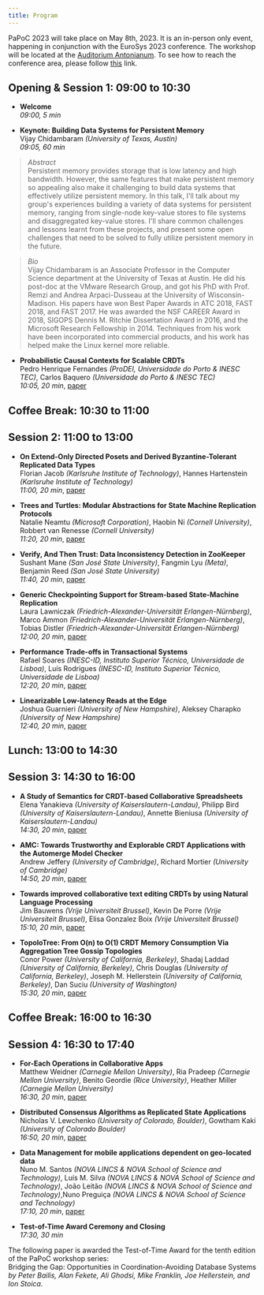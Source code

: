 ```yaml
---
title: Program
---
```


PaPoC 2023 will take place on May 8th, 2023.
It is an in-person only event, happening in conjunction with the EuroSys 2023 conference.
The workshop will be located at the [Auditorium Antonianum](https://goo.gl/maps/p3BrWfbSZX6bjLEAA).
To see how to reach the conference area, please follow [this](https://2023.eurosys.org/venue.html#reachArea) link.

## Opening & Session 1: 09:00 to 10:30

* **Welcome**  
_09:00, 5 min_

* **Keynote: Building Data Systems for Persistent Memory**  
Vijay Chidambaram _(University of Texas, Austin)_  
_09:05, 60 min_

> _Abstract_  
> Persistent memory provides storage that is low latency and high bandwidth. However, the same features that make persistent memory so appealing also make it challenging to build data systems that effectively utilize persistent memory. In this talk, I'll talk about my group's experiences building a variety of data systems for persistent memory, ranging from single-node key-value stores to file systems and disaggregated key-value stores. I'll share common challenges and lessons learnt from these projects, and present some open challenges that need to be solved to fully utilize persistent memory in the future. 

> _Bio_  
> Vijay Chidambaram is an Associate Professor in the Computer Science department at the University of Texas at Austin. He did his post-doc at the VMware Research Group, and got his PhD with Prof. Remzi and Andrea Arpaci-Dusseau at the University of Wisconsin-Madison. His papers have won Best Paper Awards in ATC 2018, FAST 2018, and FAST 2017. He was awarded the NSF CAREER Award in 2018, SIGOPS Dennis M. Ritchie Dissertation Award in 2016, and the Microsoft Research Fellowship in 2014. Techniques from his work have been incorporated into commercial products, and his work has helped make the Linux kernel more reliable.

* **Probabilistic Causal Contexts for Scalable CRDTs** <!-- 75 -->  
Pedro Henrique Fernandes _(ProDEI, Universidade do Porto & INESC TEC)_, Carlos Baquero _(Universidade do Porto & INESC TEC)_  
_10:05, 20 min_, [paper](https://dl.acm.org/doi/10.1145/3578358.3591331)

## Coffee Break: 10:30 to 11:00

## Session 2: 11:00 to 13:00

* **On Extend-Only Directed Posets and Derived Byzantine-Tolerant Replicated Data Types** <!-- 85 -->  
Florian Jacob _(Karlsruhe Institute of Technology)_, Hannes Hartenstein _(Karlsruhe Institute of Technology)_  
_11:00, 20 min_, [paper](https://dl.acm.org/doi/10.1145/3578358.3591333)

* **Trees and Turtles: Modular Abstractions for State Machine Replication Protocols** <!-- 45 -->  
Natalie Neamtu _(Microsoft Corporation)_, Haobin Ni _(Cornell University)_, Robbert van Renesse _(Cornell University)_  
_11:20, 20 min_, [paper](https://dl.acm.org/doi/10.1145/3578358.3592148)

* **Verify, And Then Trust: Data Inconsistency Detection in ZooKeeper** <!-- 66 -->  
Sushant Mane _(San José State University)_, Fangmin Lyu _(Meta)_, Benjamin Reed _(San José State University)_  
_11:40, 20 min_, [paper](https://dl.acm.org/doi/10.1145/3578358.3591328)

* **Generic Checkpointing Support for Stream-based State-Machine Replication** <!-- 70 -->  
Laura Lawniczak _(Friedrich-Alexander-Universität Erlangen-Nürnberg)_, Marco Ammon _(Friedrich-Alexander-Universität Erlangen-Nürnberg)_, Tobias Distler _(Friedrich-Alexander-Universität Erlangen-Nürnberg)_  
_12:00, 20 min_, [paper](https://dl.acm.org/doi/10.1145/3578358.3591329)

* **Performance Trade-offs in Transactional Systems** <!-- 19 -->  
Rafael Soares _(INESC-ID, Instituto Superior Técnico, Universidade de Lisboa)_, Luís Rodrigues _(INESC-ID, Instituto Superior Técnico, Universidade de Lisboa)_  
_12:20, 20 min_, [paper](https://dl.acm.org/doi/10.1145/3578358.3591325)

* **Linearizable Low-latency Reads at the Edge** <!-- 58 -->  
Joshua Guarnieri _(University of New Hampshire)_, Aleksey Charapko _(University of New Hampshire)_  
_12:40, 20 min_, [paper](https://dl.acm.org/doi/10.1145/3578358.3591327)

## Lunch: 13:00 to 14:30

## Session 3: 14:30 to 16:00

* **A Study of Semantics for CRDT-based Collaborative Spreadsheets** <!-- 14 -->  
Elena Yanakieva _(University of Kaiserslautern-Landau)_, Philipp Bird _(University of Kaiserslautern-Landau)_, Annette Bieniusa _(University of Kaiserslautern-Landau)_  
_14:30, 20 min_, [paper](https://dl.acm.org/doi/10.1145/3578358.3591324)

* **AMC: Towards Trustworthy and Explorable CRDT Applications with the Automerge Model Checker** <!-- 21 -->  
Andrew Jeffery _(University of Cambridge)_, Richard Mortier _(University of Cambridge)_  
_14:50, 20 min_, [paper](https://dl.acm.org/doi/10.1145/3578358.3591326)

* **Towards improved collaborative text editing CRDTs by using Natural Language Processing** <!-- 74 -->  
Jim Bauwens _(Vrije Universiteit Brussel)_, Kevin De Porre _(Vrije Universiteit Brussel)_, Elisa Gonzalez Boix _(Vrije Universiteit Brussel)_  
_15:10, 20 min_, [paper](https://dl.acm.org/doi/10.1145/3578358.3591330)

* **TopoloTree: From O(n) to O(1) CRDT Memory Consumption Via Aggregation Tree Gossip Topologies** <!-- 79 -->  
Conor Power _(University of California, Berkeley)_, Shadaj Laddad _(University of California, Berkeley)_, Chris Douglas _(University of California, Berkeley)_, Joseph M. Hellerstein _(University of California, Berkeley)_, Dan Suciu _(University of Washington)_  
_15:30, 20 min_, [paper](https://drive.google.com/file/d/1W9cwY8sPT_cZpBbS5uTJIToEGjsdmwAf/view?usp=share_link)
	
## Coffee Break: 16:00 to 16:30

## Session 4: 16:30 to 17:40

* **For-Each Operations in Collaborative Apps** <!-- 11 -->  
Matthew Weidner _(Carnegie Mellon University)_, Ria Pradeep _(Carnegie Mellon University)_, Benito Geordie _(Rice University)_, Heather Miller _(Carnegie Mellon University)_  
_16:30, 20 min_, [paper](https://dl.acm.org/doi/10.1145/3578358.3591323)

* **Distributed Consensus Algorithms as Replicated State Applications** <!-- 4 -->  
Nicholas V. Lewchenko _(University of Colorado, Boulder)_, Gowtham Kaki _(University of Colorado Boulder)_  
_16:50, 20 min_, [paper](https://drive.google.com/file/d/1jTfzA-eDCAE3DjzkpkjtW1RVCoMMd_lD/view?usp=share_link)

* **Data Management for mobile applications dependent on geo-located data** <!-- 92 -->  
Nuno M. Santos _(NOVA LINCS & NOVA School of Science and Technology)_, Luís M. Silva _(NOVA LINCS & NOVA School of Science and Technology)_, João Leitão _(NOVA LINCS & NOVA School of Science and Technology)_,Nuno Preguiça _(NOVA LINCS & NOVA School of Science and Technology)_  
_17:10, 20 min_, [paper](https://dl.acm.org/doi/10.1145/3578358.3591334)

* **Test-of-Time Award Ceremony and Closing**  
_17:30, 30 min_

The following paper is awarded the Test-of-Time Award for the tenth edition of the PaPoC workshop series:  
Bridging the Gap: Opportunities in Coordination-Avoiding Database Systems  
_by Peter Bailis, Alan Fekete, Ali Ghodsi, Mike Franklin, Joe Hellerstein, and Ion Stoica._
